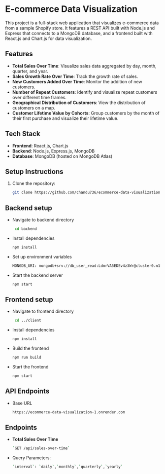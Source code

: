 # E-commerce Data Visualization

This project is a full-stack web application that visualizes e-commerce data from a sample Shopify store. It features a REST API built with Node.js and Express that connects to a MongoDB database, and a frontend built with React.js and Chart.js for data visualization.

## Features

- **Total Sales Over Time**: Visualize sales data aggregated by day, month, quarter, and year.
- **Sales Growth Rate Over Time**: Track the growth rate of sales.
- **New Customers Added Over Time**: Monitor the addition of new customers.
- **Number of Repeat Customers**: Identify and visualize repeat customers over different time frames.
- **Geographical Distribution of Customers**: View the distribution of customers on a map.
- **Customer Lifetime Value by Cohorts**: Group customers by the month of their first purchase and visualize their lifetime value.

## Tech Stack

- **Frontend**: React.js, Chart.js
- **Backend**: Node.js, Express.js, MongoDB
- **Database**: MongoDB (hosted on MongoDB Atlas)

## Setup Instructions

1. Clone the repository:
   ```bash
   git clone https://github.com/chandu736/ecommerce-data-visualization.git

## Backend setup
 - Navigate to backend directory
   ```bash
    cd backend
 - Install dependencies
   ```bash
   npm install
 - Set up environment variables
   ```bash
   MONGDB_URI: mongodb+srv://db_user_read:LdmrVA5EDEv4z3Wr@cluster0.n10ox.mongodb.net/?retryWrites=true&w=majority&appName=Cluster0
 - Start the backend server
   ```bash
   npm start

 ## Frontend setup
 - Navigate to frontend directory
   ```bash
    cd ../client
 - Install dependencies
   ```bash
   npm install
 - Build the frontend
   ```bash
   npm run build
 - Start the frontend
   ```bash
   npm start  

## API Endpoints
 - Base URL
   ```bash
   https://ecommerce-data-visualization-1.onrender.com
 ## Endpoints
   - **Total Sales Over Time**
     ```bash
     `GET /api/sales-over-time`
   - Query Parameters:
      ```bash
      `interval`: `daily`,`monthly`,`quarterly`,`yearly` 
